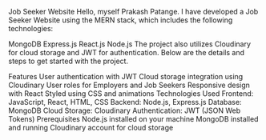 Job Seeker Website
Hello, myself Prakash Patange. I have developed a Job Seeker Website using the MERN stack, which includes the following technologies:

MongoDB
Express.js
React.js
Node.js
The project also utilizes Cloudinary for cloud storage and JWT for authentication. Below are the details and steps to get started with the project.

Features
User authentication with JWT
Cloud storage integration using Cloudinary
User roles for Employers and Job Seekers
Responsive design with React
Styled using CSS and animations
Technologies Used
Frontend: JavaScript, React, HTML, CSS
Backend: Node.js, Express.js
Database: MongoDB
Cloud Storage: Cloudinary
Authentication: JWT (JSON Web Tokens)
Prerequisites
Node.js installed on your machine
MongoDB installed and running
Cloudinary account for cloud storage

